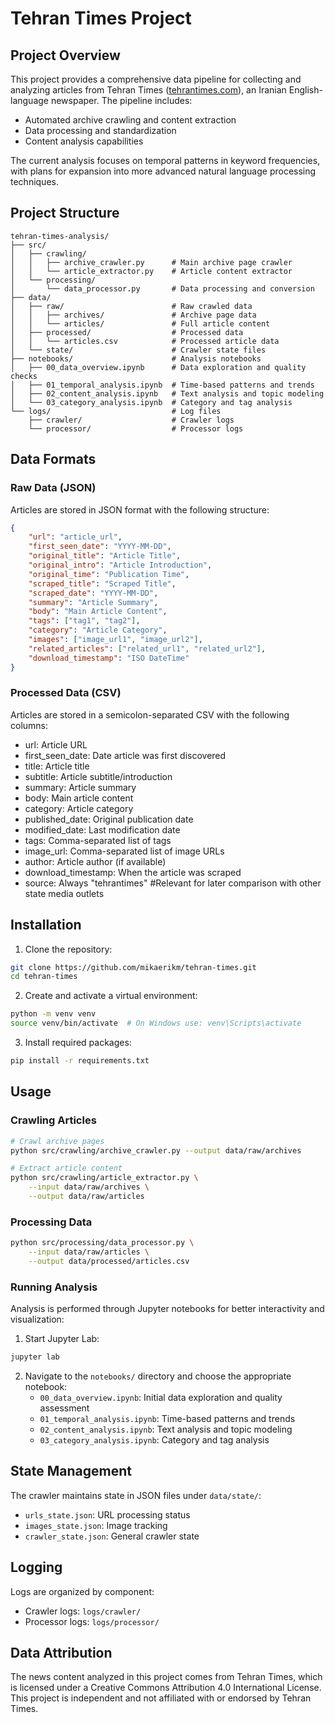 # Tehran Times Project

## Project Overview

This project provides a comprehensive data pipeline for collecting and analyzing articles from Tehran Times ([tehrantimes.com](https://tehrantimes.com)), an Iranian English-language newspaper. The pipeline includes:

* Automated archive crawling and content extraction
* Data processing and standardization
* Content analysis capabilities

The current analysis focuses on temporal patterns in keyword frequencies, with plans for expansion into more advanced natural language processing techniques.

## Project Structure
```
tehran-times-analysis/
├── src/
│   ├── crawling/
│   │   ├── archive_crawler.py      # Main archive page crawler
│   │   └── article_extractor.py    # Article content extractor
│   └── processing/
│       └── data_processor.py       # Data processing and conversion
├── data/
│   ├── raw/                        # Raw crawled data
│   │   ├── archives/               # Archive page data
│   │   └── articles/               # Full article content
│   ├── processed/                  # Processed data
│   │   └── articles.csv            # Processed article data
│   └── state/                      # Crawler state files
├── notebooks/                      # Analysis notebooks
│   ├── 00_data_overview.ipynb      # Data exploration and quality checks
│   ├── 01_temporal_analysis.ipynb  # Time-based patterns and trends
│   ├── 02_content_analysis.ipynb   # Text analysis and topic modeling
│   └── 03_category_analysis.ipynb  # Category and tag analysis
└── logs/                           # Log files
    ├── crawler/                    # Crawler logs
    └── processor/                  # Processor logs
```

## Data Formats

### Raw Data (JSON)
Articles are stored in JSON format with the following structure:
```json
{
    "url": "article_url",
    "first_seen_date": "YYYY-MM-DD",
    "original_title": "Article Title",
    "original_intro": "Article Introduction",
    "original_time": "Publication Time",
    "scraped_title": "Scraped Title",
    "scraped_date": "YYYY-MM-DD",
    "summary": "Article Summary",
    "body": "Main Article Content",
    "tags": ["tag1", "tag2"],
    "category": "Article Category",
    "images": ["image_url1", "image_url2"],
    "related_articles": ["related_url1", "related_url2"],
    "download_timestamp": "ISO DateTime"
}
```

### Processed Data (CSV)
Articles are stored in a semicolon-separated CSV with the following columns:
- url: Article URL
- first_seen_date: Date article was first discovered
- title: Article title
- subtitle: Article subtitle/introduction
- summary: Article summary
- body: Main article content
- category: Article category
- published_date: Original publication date
- modified_date: Last modification date
- tags: Comma-separated list of tags
- image_url: Comma-separated list of image URLs
- author: Article author (if available)
- download_timestamp: When the article was scraped
- source: Always "tehrantimes" #Relevant for later comparison with other state media outlets

## Installation

1. Clone the repository:
```bash
git clone https://github.com/mikaerikm/tehran-times.git
cd tehran-times
```

2. Create and activate a virtual environment:
```bash
python -m venv venv
source venv/bin/activate  # On Windows use: venv\Scripts\activate
```

3. Install required packages:
```bash
pip install -r requirements.txt
```

## Usage

### Crawling Articles
```bash
# Crawl archive pages
python src/crawling/archive_crawler.py --output data/raw/archives

# Extract article content
python src/crawling/article_extractor.py \
    --input data/raw/archives \
    --output data/raw/articles
```

### Processing Data
```bash
python src/processing/data_processor.py \
    --input data/raw/articles \
    --output data/processed/articles.csv
```

### Running Analysis
Analysis is performed through Jupyter notebooks for better interactivity and visualization:

1. Start Jupyter Lab:
```bash
jupyter lab
```

2. Navigate to the `notebooks/` directory and choose the appropriate notebook:
   - `00_data_overview.ipynb`: Initial data exploration and quality assessment
   - `01_temporal_analysis.ipynb`: Time-based patterns and trends
   - `02_content_analysis.ipynb`: Text analysis and topic modeling
   - `03_category_analysis.ipynb`: Category and tag analysis

## State Management
The crawler maintains state in JSON files under `data/state/`:
- `urls_state.json`: URL processing status
- `images_state.json`: Image tracking
- `crawler_state.json`: General crawler state

## Logging
Logs are organized by component:
- Crawler logs: `logs/crawler/`
- Processor logs: `logs/processor/`

## Data Attribution
The news content analyzed in this project comes from Tehran Times, which is licensed under a Creative Commons Attribution 4.0 International License. This project is independent and not affiliated with or endorsed by Tehran Times.
